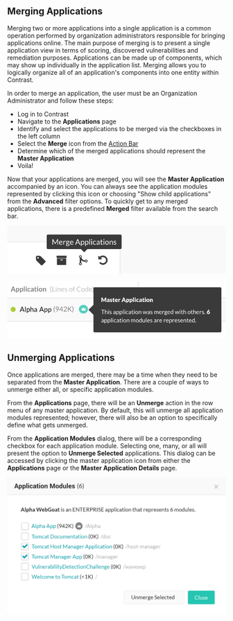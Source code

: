 <!--
title: "Merging and Unmerging Applications"
description: "Overview of application merging and unmerging"
tags: "TeamServer user application manage merging"
-->

## Merging Applications
Merging two or more applications into a single application is a common operation performed by organization administrators responsible for bringing applications online. The main purpose of merging is to present a single application view in terms of scoring, discovered vulnerabilities and remediation purposes. Applications can be made up of components, which may show up individually in the application list. Merging allows you to logically organize all of an application's components into one entity within Contrast.


In order to merge an application, the user must be an Organization Administrator and follow these steps:

* Log in to Contrast
* Navigate to the **Applications** page
* Identify and select the applications to be merged via the checkboxes in the left column
* Select the **Merge** icon from the [Action Bar](user_tsguideui.html#overview)
* Determine which of the merged applications should represent the **Master Application**
* Voila!  

Now that your applications are merged, you will see the **Master Application** accompanied by an icon. You can always see the application modules represented by clicking this icon or choosing "Show child applications" from the **Advanced** filter options. To quickly get to any merged applications, there is a predefined **Merged** filter available from the search bar.

<a href="assets/images/Merged_App.png" rel="lightbox" title="Merge Applications Action"><img class="thumbnail" src="assets/images/Merged_App.png"/></a>

<a href="assets/images/Merged_App_Tooltip.png" rel="lightbox" title="Example of a Merged Application"><img class="thumbnail" src="assets/images/Merged_App_Tooltip.png"/></a>


## Unmerging Applications
Once applications are merged, there may be a time when they need to be separated from the **Master Application**. There are a couple of ways to unmerge either all, or specific application modules. 

From the **Applications** page, there will be an **Unmerge** action in the row menu of any master application. By default, this will unmerge all application modules represented; however, there will also be an option to specifically define what gets unmerged.

From the **Application Modules** dialog, there will be a corresponding checkbox for each application module. Selecting one, many, or all will present the option to **Unmerge Selected** applications. This dialog can be accessed by clicking the master application icon from either the **Applications** page or the **Master Application Details** page.


<a href="assets/images/App_Mappings.png" rel="lightbox" title="Unmerging A Master Application"><img class="thumbnail" src="assets/images/App_Mappings.png"/></a>
